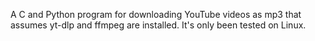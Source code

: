 A C and Python program for downloading YouTube videos as mp3 that assumes yt-dlp and ffmpeg are installed. It's only been tested on Linux.
